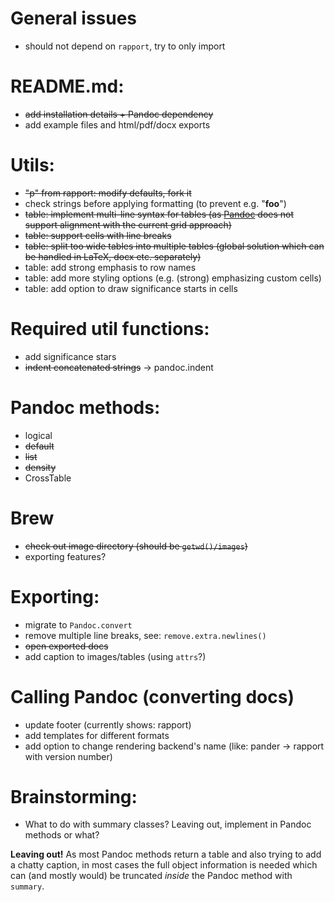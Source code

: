 # General issues

  * should not depend on `rapport`, try to only import

# README.md:

  * ~~add installation details + Pandoc dependency~~
  * add example files and html/pdf/docx exports

# Utils:

  * ~~"p" from rapport: modify defaults, fork it~~
  * check strings before applying formatting (to prevent e.g. "****foo****")
  * ~~table: implement multi-line syntax for tables (as [Pandoc](http://johnmacfarlane.net/pandoc) does not support alignment with the current grid approach)~~
  * ~~table: support cells with line breaks~~
  * ~~table: split too wide tables into multiple tables (global solution which can be handled in LaTeX, docx etc. separately)~~
  * table: add strong emphasis to row names
  * table: add more styling options (e.g. (strong) emphasizing custom cells)
  * table: add option to draw significance starts in cells

# Required util functions:

  * add significance stars
  * ~~indent concatenated strings~~ -> pandoc.indent

# Pandoc methods:

  * logical
  * ~~default~~
  * ~~list~~
  * ~~density~~
  * CrossTable

# Brew

  * ~~check out image directory (should be `getwd()/images`)~~
  * exporting features?

# Exporting:

  * migrate to `Pandoc.convert`
  * remove multiple line breaks, see: `remove.extra.newlines()`
  * ~~open exported docs~~
  * add caption to images/tables (using `attrs`?)

# Calling Pandoc (converting docs)

  * update footer (currently shows: rapport)
  * add templates for different formats
  * add option to change rendering backend's name (like: pander -> rapport with version number)

# Brainstorming:

  * What to do with summary classes? Leaving out, implement in Pandoc methods or what?

   **Leaving out!** As most Pandoc methods return a table and also trying to add a chatty caption, in most cases the full object information is needed which can (and mostly would) be truncated *inside* the Pandoc method with `summary`.
